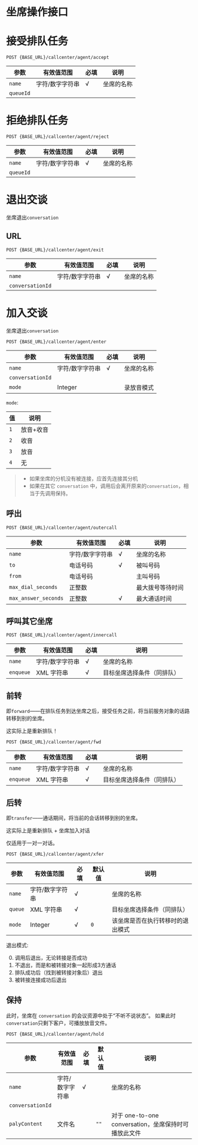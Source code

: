 # 坐席操作接口
<!-- toc -->

# 接受排队任务

```
POST {BASE_URL}/callcenter/agent/accept
```

参数                   | 有效值范围            | 必填 | 说明
---------------------- | ----------------------| ---- | ----------------------------------------
`name`                 | 字符/数字字符串       | √    | 坐席的名称
`queueId`              |                       |      | 

# 拒绝排队任务

```
POST {BASE_URL}/callcenter/agent/reject
```

参数                   | 有效值范围            | 必填 | 说明
---------------------- | ----------------------| ---- | ----------------------------------------
`name`                 | 字符/数字字符串       | √    | 坐席的名称
`queueId`              |                       |      | 

# 退出交谈
坐席退出`conversation`

## URL
```
POST {BASE_URL}/callcenter/agent/exit
```

参数                   | 有效值范围            | 必填 | 说明
---------------------- | ----------------------| ---- | ----------------------------------------
`name`                 | 字符/数字字符串       | √    | 坐席的名称
`conversationId`       |                       |      | 


# 加入交谈
坐席退出`conversation`

```
POST {BASE_URL}/callcenter/agent/enter
```

参数                   | 有效值范围            | 必填 | 说明
---------------------- | ----------------------| ---- | ----------------------------------------
`name`                 | 字符/数字字符串       | √    | 坐席的名称
`conversationId`       |                       |      |
`mode`                 | Integer               |      | 录放音模式

`mode`:

值     | 说明
------ | ---------
`1`    | 放音+收音
`2`    | 收音
`3`    | 放音
`4`    | 无

> - 如果坐席的分机没有被连接，应首先连接其分机
> - 如果在其它 `conversation` 中，调用后会离开原来的`conversation`，相当于先调用保持。

## 呼出

```
POST {BASE_URL}/callcenter/agent/outercall
```

参数                   | 有效值范围            | 必填 | 说明
---------------------- | ----------------------| ---- | ----------------------------------------
`name`                 | 字符/数字字符串       | √    | 坐席的名称
`to`                   | 电话号码              | √    | 被叫号码
`from`                 | 电话号码              |      | 主叫号码
`max_dial_seconds`     | 正整数                |      | 最大拨号等待时间
`max_answer_seconds`   | 正整数                | √    | 最大通话时间

## 呼叫其它坐席
```
POST {BASE_URL}/callcenter/agent/innercall
```

参数                   | 有效值范围            | 必填 | 说明
---------------------- | ----------------------| ---- | ----------------------------------------
`name`                 | 字符/数字字符串       | √    | 坐席的名称
`enqueue`              | XML 字符串            | √    | 目标坐席选择条件（同排队）

## 前转
即`forward`——在排队任务到达坐席之后，接受任务之前，将当前服务对象的话路转移到别的坐席。

这实际上是重新排队！

```
POST {BASE_URL}/callcenter/agent/fwd
```

参数                   | 有效值范围            | 必填 | 说明
---------------------- | ----------------------| ---- | ----------------------------------------
`name`                 | 字符/数字字符串       | √    | 坐席的名称
`enqueue`              | XML 字符串            | √    | 目标坐席选择条件（同排队）

## 后转
即`transfer`——通话期间，将当前的会话转移到别的坐席。

这实际上是重新排队 + 坐席加入对话

仅适用于一对一对话。

```
POST {BASE_URL}/callcenter/agent/xfer
```

参数                   | 有效值范围            | 必填 | 默认值     | 说明
---------------------- | ----------------------| ---- | ---------- | -----------------------------
`name`                 | 字符/数字字符串       | √    |            | 坐席的名称
`queue`                | XML 字符串            | √    |            | 目标坐席选择条件（同排队）
`mode`                 | Integer               | √    | `0`        | 该坐席是否在执行转移时的退出模式

退出模式:

0. 调用后退出，无论转接是否成功
1. 不退出，而是和被转接对象一起形成3方通话
2. 排队成功后（找到被转接对象后）退出
3. 被转接连接成功后退出

## 保持
此时，坐席在 `conversation` 的会议资源中处于“不听不说状态”。
如果此时`conversation`只剩下客户，可播放放音文件。

```
POST {BASE_URL}/callcenter/agent/hold
```

参数                   | 有效值范围            | 必填 | 默认值     | 说明
---------------------- | ----------------------| ---- | ---------- | -----------------------------
`name`                 | 字符/数字字符串       | √    |            | 坐席的名称
`conversationId`       |                       |      |            |
`palyContent`          | 文件名                |      | `""`       | 对于 one-to-one conversation，坐席保持时可播放此文件
